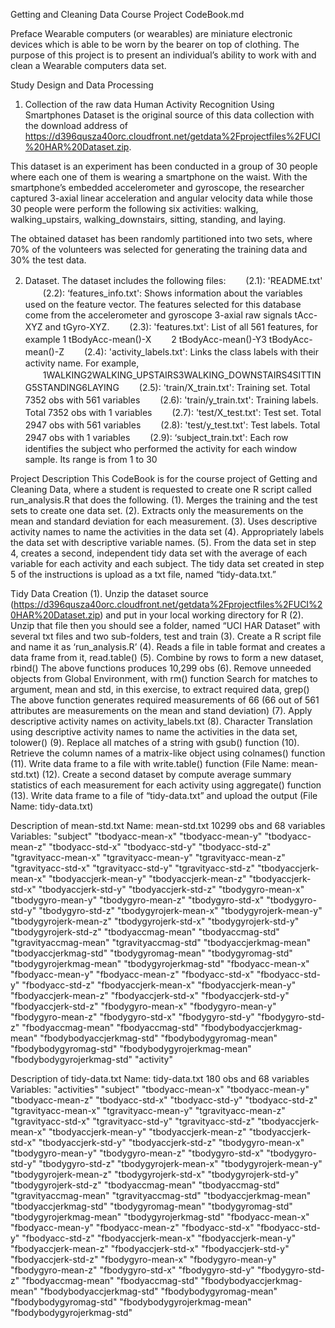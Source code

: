 Getting and Cleaning Data Course Project 
CodeBook.md

Preface
Wearable computers (or wearables) are miniature electronic devices which is able to be worn by the bearer on top of clothing. The purpose of this project is to present an individual’s ability to work with and clean a Wearable computers data set.

Study Design and Data Processing

1. Collection of the raw data
Human Activity Recognition Using Smartphones Dataset is the original source of this data collection with the download address of https://d396qusza40orc.cloudfront.net/getdata%2Fprojectfiles%2FUCI%20HAR%20Dataset.zip. 

This dataset is an experiment has been conducted in a group of 30 people where each one of them is wearing a smartphone on the waist. With the smartphone’s embedded accelerometer and gyroscope, the researcher captured 3-axial linear acceleration and angular velocity data while those 30 people were perform the following six activities: walking, walking_upstairs, walking_downstairs, sitting, standing, and laying.

The obtained dataset has been randomly partitioned into two sets, where 70% of the volunteers was selected for generating the training data and 30% the test data. 

2. Dataset. The dataset includes the following files:
　　(2.1): 'README.txt'
　　(2.2): ‘features_info.txt': Shows information about the variables used on the feature vector. The features selected for        this database come from the accelerometer and gyroscope 3-axial raw signals tAcc-XYZ and tGyro-XYZ. 
　　(2.3): 'features.txt': List of all 561 features, for example 1 tBodyAcc-mean()-X
　　2 tBodyAcc-mean()-Y3 tBodyAcc-mean()-Z
　　(2.4): 'activity_labels.txt': Links the class labels with their activity name. For example, 
　　1WALKING2WALKING_UPSTAIRS3WALKING_DOWNSTAIRS4SITTIN	G5STANDING6LAYING
　　(2.5): 'train/X_train.txt': Training set. Total 7352 obs with 561 variables
　　(2.6): 'train/y_train.txt': Training labels. Total 7352 obs with 1 variables
　　(2.7): 'test/X_test.txt': Test set. Total 2947 obs with 561 variables
　　(2.8): 'test/y_test.txt': Test labels. Total 2947 obs with 1 variables
　　(2.9): ‘subject_train.txt': Each row identifies the subject who performed the activity for each window sample. Its range is from 1 to 30

Project Description
This CodeBook is for the course project of Getting and Cleaning Data, where a student is requested to create one R script called run_analysis.R that does the following. 
(1). Merges the training and the test sets to create one data set.
(2). Extracts only the measurements on the mean and standard deviation for each measurement. 
(3). Uses descriptive activity names to name the activities in the data set
(4). Appropriately labels the data set with descriptive variable names. 
(5). From the data set in step 4, creates a second, independent tidy data set with the average of each variable for each activity and each subject.
The tidy data set created in step 5 of the instructions is upload as a txt file, named “tidy-data.txt.”

Tidy Data Creation
(1). Unzip the dataset source (https://d396qusza40orc.cloudfront.net/getdata%2Fprojectfiles%2FUCI%20HAR%20Dataset.zip) and put in your local working directory for R
(2). Unzip that file then you should see a folder, named “UCI HAR Dataset” with several txt files and two sub-folders, test and train
(3). Create a R script file and name it as ‘run_analysis.R’
(4). Reads a file in table format and creates a data frame from it, read.table()
(5). Combine by rows to form a new dataset, rbind()
The above functions produces 10,299 obs
(6). Remove unneeded objects from Global Environment, with rm() function
Search for matches to argument, mean and std, in this exercise, to extract required data, grep()
The above function generates required measurements of 66 (66 out of 561 attributes are measurements on the mean and stand deviation)
(7). Apply descriptive activity names on activity_labels.txt 
(8). Character Translation using descriptive activity names to name the activities in the data set, tolower()
(9). Replace all matches of a string with gsub() function
(10). Retrieve the column names of a matrix-like object using colnames() function
(11). Write data frame to a file with write.table() function (File Name: mean-std.txt)
(12). Create a second dataset by compute average summary statistics of each measurement for each activity using aggregate() function
(13). Write data frame to a file of “tidy-data.txt” and upload the output (File Name: tidy-data.txt)

Description of mean-std.txt 
Name: mean-std.txt
10299 obs and 68 variables
Variables:
"subject" "tbodyacc-mean-x" "tbodyacc-mean-y" "tbodyacc-mean-z" "tbodyacc-std-x" "tbodyacc-std-y" "tbodyacc-std-z" "tgravityacc-mean-x" "tgravityacc-mean-y" "tgravityacc-mean-z" "tgravityacc-std-x" "tgravityacc-std-y" "tgravityacc-std-z" "tbodyaccjerk-mean-x" "tbodyaccjerk-mean-y" "tbodyaccjerk-mean-z" "tbodyaccjerk-std-x" "tbodyaccjerk-std-y" "tbodyaccjerk-std-z" "tbodygyro-mean-x" "tbodygyro-mean-y" "tbodygyro-mean-z" "tbodygyro-std-x" "tbodygyro-std-y" "tbodygyro-std-z" "tbodygyrojerk-mean-x" "tbodygyrojerk-mean-y" "tbodygyrojerk-mean-z" "tbodygyrojerk-std-x" "tbodygyrojerk-std-y" "tbodygyrojerk-std-z" "tbodyaccmag-mean" "tbodyaccmag-std" "tgravityaccmag-mean" "tgravityaccmag-std" "tbodyaccjerkmag-mean" "tbodyaccjerkmag-std" "tbodygyromag-mean" "tbodygyromag-std" "tbodygyrojerkmag-mean" "tbodygyrojerkmag-std" "fbodyacc-mean-x" "fbodyacc-mean-y" "fbodyacc-mean-z" "fbodyacc-std-x" "fbodyacc-std-y" "fbodyacc-std-z" "fbodyaccjerk-mean-x" "fbodyaccjerk-mean-y" "fbodyaccjerk-mean-z" "fbodyaccjerk-std-x" "fbodyaccjerk-std-y" "fbodyaccjerk-std-z" "fbodygyro-mean-x" "fbodygyro-mean-y" "fbodygyro-mean-z" "fbodygyro-std-x" "fbodygyro-std-y" "fbodygyro-std-z" "fbodyaccmag-mean" "fbodyaccmag-std" "fbodybodyaccjerkmag-mean" "fbodybodyaccjerkmag-std" "fbodybodygyromag-mean" "fbodybodygyromag-std" "fbodybodygyrojerkmag-mean" "fbodybodygyrojerkmag-std" "activity"

Description of tidy-data.txt
Name: tidy-data.txt
180 obs and 68 variables
Variables:
"activities" "subject" "tbodyacc-mean-x" "tbodyacc-mean-y" "tbodyacc-mean-z" "tbodyacc-std-x" "tbodyacc-std-y" "tbodyacc-std-z" "tgravityacc-mean-x" "tgravityacc-mean-y" "tgravityacc-mean-z" "tgravityacc-std-x" "tgravityacc-std-y" "tgravityacc-std-z" "tbodyaccjerk-mean-x" "tbodyaccjerk-mean-y" "tbodyaccjerk-mean-z" "tbodyaccjerk-std-x" "tbodyaccjerk-std-y" "tbodyaccjerk-std-z" "tbodygyro-mean-x" "tbodygyro-mean-y" "tbodygyro-mean-z" "tbodygyro-std-x" "tbodygyro-std-y" "tbodygyro-std-z" "tbodygyrojerk-mean-x" "tbodygyrojerk-mean-y" "tbodygyrojerk-mean-z" "tbodygyrojerk-std-x" "tbodygyrojerk-std-y" "tbodygyrojerk-std-z" "tbodyaccmag-mean" "tbodyaccmag-std" "tgravityaccmag-mean" "tgravityaccmag-std" "tbodyaccjerkmag-mean" "tbodyaccjerkmag-std" "tbodygyromag-mean" "tbodygyromag-std" "tbodygyrojerkmag-mean" "tbodygyrojerkmag-std" "fbodyacc-mean-x" "fbodyacc-mean-y" "fbodyacc-mean-z" "fbodyacc-std-x" "fbodyacc-std-y" "fbodyacc-std-z" "fbodyaccjerk-mean-x" "fbodyaccjerk-mean-y" "fbodyaccjerk-mean-z" "fbodyaccjerk-std-x" "fbodyaccjerk-std-y" "fbodyaccjerk-std-z" "fbodygyro-mean-x" "fbodygyro-mean-y" "fbodygyro-mean-z" "fbodygyro-std-x" "fbodygyro-std-y" "fbodygyro-std-z" "fbodyaccmag-mean" "fbodyaccmag-std" "fbodybodyaccjerkmag-mean" "fbodybodyaccjerkmag-std" "fbodybodygyromag-mean" "fbodybodygyromag-std" "fbodybodygyrojerkmag-mean" "fbodybodygyrojerkmag-std"

